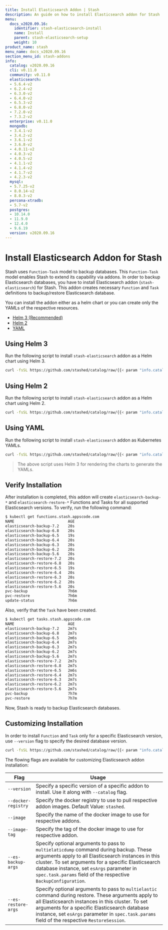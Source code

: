 ```yaml
---
title: Install Elasticsearch Addon | Stash
description: An guide on how to install Elasticsearch addon for Stash
menu:
  docs_v2020.09.16:
    identifier: stash-elasticsearch-install
    name: Install
    parent: stash-elasticsearch-setup
    weight: 10
product_name: stash
menu_name: docs_v2020.09.16
section_menu_id: stash-addons
info:
  catalog: v2020.09.16
  cli: v0.11.0
  community: v0.11.0
  elasticsearch:
  - 5.6.4-v2
  - 6.2.4-v2
  - 6.3.0-v2
  - 6.4.0-v2
  - 6.5.3-v2
  - 6.8.0-v2
  - 7.2.0-v2
  - 7.3.2-v2
  enterprise: v0.11.0
  mongodb:
  - 3.4.1-v2
  - 3.4.2-v2
  - 3.6.1-v2
  - 3.6.8-v2
  - 4.0.11-v2
  - 4.0.3-v2
  - 4.0.5-v2
  - 4.1.1-v2
  - 4.1.4-v2
  - 4.1.7-v2
  - 4.2.3-v2
  mysql:
  - 5.7.25-v2
  - 8.0.14-v2
  - 8.0.3-v2
  percona-xtradb:
  - 5.7-v2
  postgres:
  - 10.14.0
  - 11.9.0
  - 12.4.0
  - 9.6.19
  version: v2020.09.16
---
```


# Install Elasticsearch Addon for Stash

Stash uses `Function-Task` model to backup databases. This `Function-Task` model enables Stash to extend its capability via addons. In order to backup Elasticsearch databases, you have to install Elasticsearch addon (`stash-elasticsearch`) for Stash. This addon creates necessary `Function` and `Task` definitions to backup/restore Elasticsearch database.

You can install the addon either as a helm chart or you can create only the YAMLs of the respective resources.

<ul class="nav nav-tabs" id="installerTab" role="tablist">
  <li class="nav-item">
    <a class="nav-link active" id="helm3-tab" data-toggle="tab" href="#helm3" role="tab" aria-controls="helm3" aria-selected="true">Helm 3 (Recommended)</a>
  </li>
  <li class="nav-item">
    <a class="nav-link" id="helm2-tab" data-toggle="tab" href="#helm2" role="tab" aria-controls="helm2" aria-selected="false">Helm 2</a>
  </li>
  <li class="nav-item">
    <a class="nav-link" id="script-tab" data-toggle="tab" href="#script" role="tab" aria-controls="script" aria-selected="false">YAML</a>
  </li>
</ul>
<div class="tab-content" id="installerTabContent">
  <div class="tab-pane fade show active" id="helm3" role="tabpanel" aria-labelledby="helm3-tab">

## Using Helm 3

Run the following script to install `stash-elasticsearch` addon as a Helm chart using Helm 3.

```bash
curl -fsSL https://github.com/stashed/catalog/raw/{{< param "info.catalog" >}}/deploy/helm3.sh | bash -s -- --catalog=stash-elasticsearch
```

</div>
<div class="tab-pane fade" id="helm2" role="tabpanel" aria-labelledby="helm2-tab">

## Using Helm 2

Run the following script to install `stash-elasticsearch` addon as a Helm chart using Helm 2.

```bash
curl -fsSL https://github.com/stashed/catalog/raw/{{< param "info.catalog" >}}/deploy/helm2.sh | bash -s -- --catalog=stash-elasticsearch
```

</div>
<div class="tab-pane fade" id="script" role="tabpanel" aria-labelledby="script-tab">

## Using YAML

Run the following script to install `stash-elasticsearch` addon as Kubernetes YAMLs.

```bash
curl -fsSL https://github.com/stashed/catalog/raw/{{< param "info.catalog" >}}/deploy/script.sh | bash -s -- --catalog=stash-elasticsearch
```

>The above script uses Helm 3 for rendering the charts to generate the YAMLs.

</div>
</div>

## Verify Installation

After installation is completed, this addon will create `elasticsearch-backup-*` and `elasticsearch-restore-*` Functions and Tasks for all supported Elasticsearch versions. To verify, run the following command:

```bash
$ kubectl get functions.stash.appscode.com
NAME                        AGE
elasticsearch-backup-7.2    20s
elasticsearch-backup-6.8    20s
elasticsearch-backup-6.5    19s
elasticsearch-backup-6.4    20s
elasticsearch-backup-6.3    20s
elasticsearch-backup-6.2    20s
elasticsearch-backup-5.6    20s
elasticsearch-restore-7.2   20s
elasticsearch-restore-6.8   20s
elasticsearch-restore-6.5   19s
elasticsearch-restore-6.4   20s
elasticsearch-restore-6.3   20s
elasticsearch-restore-6.2   20s
elasticsearch-restore-5.6   20s
pvc-backup                  7h6m
pvc-restore                 7h6m
update-status               7h6m
```

Also, verify that the `Task` have been created.

```bash
$ kubectl get tasks.stash.appscode.com
NAME                        AGE
elasticsearch-backup-7.2    2m7s
elasticsearch-backup-6.8    2m7s
elasticsearch-backup-6.5    2m6s
elasticsearch-backup-6.4    2m7s
elasticsearch-backup-6.3    2m7s
elasticsearch-backup-6.2    2m7s
elasticsearch-backup-5.6    2m7s
elasticsearch-restore-7.2   2m7s
elasticsearch-restore-6.8   2m7s
elasticsearch-restore-6.5   2m6s
elasticsearch-restore-6.4   2m7s
elasticsearch-restore-6.3   2m7s
elasticsearch-restore-6.2   2m7s
elasticsearch-restore-5.6   2m7s
pvc-backup                  7h7m
pvc-restore                 7h7m
```

Now, Stash is ready to backup Elasticsearch databases.

## Customizing Installation

In order to install `Function` and `Task` only for a specific Elasticsearch version, use `--version` flag to specify the desired database version.

```bash
curl -fsSL https://github.com/stashed/catalog/raw/{{< param "info.catalog" >}}/deploy/helm3.sh | bash -s -- --catalog=stash-elasticsearch --version=6.5
```

The flowing flags are available for customizing Elasticsearch addon installation:

| Flag                | Usage                                                                                                                                                                                                                                                                                                             |
| ------------------- | ----------------------------------------------------------------------------------------------------------------------------------------------------------------------------------------------------------------------------------------------------------------------------------------------------------------- |
| `--version`         | Specify a specific version of a specific addon to install. Use it along with `--catalog` flag.                                                                                                                                                                                                                    |
| `--docker-registry` | Specify the docker registry to use to pull respective addon images. Default Value: `stashed`.                                                                                                                                                                                                                     |
| `--image`           | Specify the name of the docker image to use for respective addons.                                                                                                                                                                                                                                                |
| `--image-tag`       | Specify the tag of the docker image to use for respective addon.                                                                                                                                                                                                                                                  |
| `--es-backup-args`  | Specify optional arguments to pass to `multielaticdump` command during backup. These arguments apply to all Elasticsearch instances in this cluster. To set arguments for a specific Elasticsearch database instance, set `esArgs` parameter in `spec.task.params` field of the respective `BackupConfiguration`. |
| `--es-restore-args` | Specify optional arguments to pass to `multielastic` command during restore. These arguments apply to all Elasticsearch instances in this cluster. To set arguments for a specific Elasticsearch database instance, set `esArgs` parameter in `spec.task.params` field of the respective `RestoreSession`.        |
